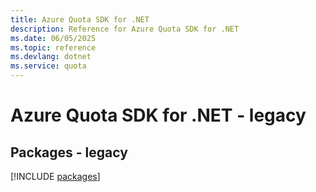 ```yaml
---
title: Azure Quota SDK for .NET
description: Reference for Azure Quota SDK for .NET
ms.date: 06/05/2025
ms.topic: reference
ms.devlang: dotnet
ms.service: quota
---
```

# Azure Quota SDK for .NET - legacy
## Packages - legacy
[!INCLUDE [packages](quota-index.md)]